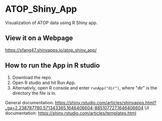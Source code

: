 # ATOP_Shiny_App
Visualization of ATOP data using R Shiny app.

## View it on a Webpage 
 https://sfang47.shinyapps.io/atop_shiny_app/
 
## How to run the App in R studio
1. Download the repo
2. Open R studio and hit Run App.
2. Alternativly, open R console and enter <code>runApp("dir")</code>, where "dir" is the directory the file is in.

General documentation:
https://shiny.rstudio.com/articles/shinyapps.html?_ga=2.238787780.571343365.1646406604-885107727.1646406604
UI documentation:
https://shiny.rstudio.com/articles/templates.html

